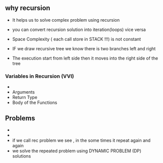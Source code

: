 ## why recursion
- It helps us to solve complex problem using recursion
- you can convert recursion solution into iteration(loops) vice versa
- Space Complexity ( each call store in STACK !!!) is not constant

-  IF we draw recursive tree we know there is two branches left and right
- The execution start from left side then it moves into the right side of the tree

### Variables in Recursion (VVI)
-
- Arguments
- Return Type
- Body of the Functions

## Problems
-
-
- if we call rec problem we see , in the some times it repeat again and again
- we solve the  repeated problem using DYNAMIC PROBLEM (DP) solutions
